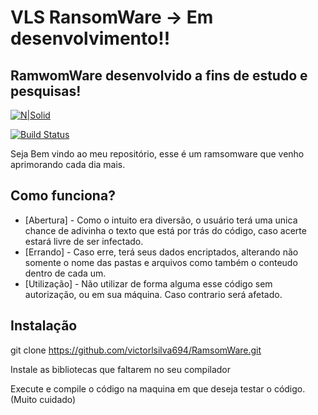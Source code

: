 # VLS RansomWare -> Em desenvolvimento!!
## RamwomWare desenvolvido a fins de estudo e pesquisas!

[![N|Solid](https://cldup.com/dTxpPi9lDf.thumb.png)](https://nodesource.com/products/nsolid)

[![Build Status](https://travis-ci.org/joemccann/dillinger.svg?branch=master)](https://travis-ci.org/joemccann/dillinger)

Seja Bem vindo ao meu repositório, esse é um ramsomware que venho aprimorando cada dia mais.


## Como funciona?


- [Abertura] - Como o intuito era diversão, o usuário terá uma unica chance de adivinha o texto que está por trás do código, caso acerte estará livre de ser infectado.
- [Errando] - Caso erre, terá seus dados encriptados, alterando não somente o nome das pastas e arquivos como também o conteudo dentro de cada um.
- [Utilização] - Não utilizar de forma alguma esse código sem autorização, ou em sua máquina. Caso contrario será afetado.

## Instalação

git clone https://github.com/victorlsilva694/RamsomWare.git

Instale as bibliotecas que faltarem no seu compilador

Execute e compile o código na maquina em que deseja testar o código. (Muito cuidado)
